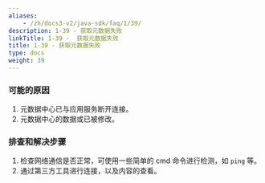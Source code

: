 ```yaml
---
aliases:
    - /zh/docs3-v2/java-sdk/faq/1/39/
description: 1-39 - 获取元数据失败
linkTitle: 1-39 -  获取元数据失败
title: 1-39 - 获取元数据失败
type: docs
weight: 39
---
```



### 可能的原因

1. 元数据中心已与应用服务断开连接。
2. 元数据中心的数据或已被修改。

### 排查和解决步骤

1. 检查网络通信是否正常，可使用一些简单的 cmd 命令进行检测，如 `ping` 等。
2. 通过第三方工具进行连接，以及内容的查看。